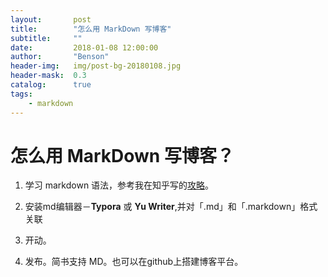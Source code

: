 ```yaml
---
layout:       post
title:        "怎么用 MarkDown 写博客"
subtitle:     ""
date:         2018-01-08 12:00:00
author:       "Benson"
header-img:   img/post-bg-20180108.jpg
header-mask:  0.3
catalog:      true
tags:
    - markdown
---
```

# 怎么用 MarkDown 写博客？

1. 学习 markdown 语法，参考我在知乎写的[攻略](https://zhuanlan.zhihu.com/p/31784246)。

2. 安装md编辑器－**Typora** 或 **Yu Writer**,并对「.md」和「.markdown」格式关联

3. 开动。

4. 发布。简书支持 MD。也可以在github上搭建博客平台。

